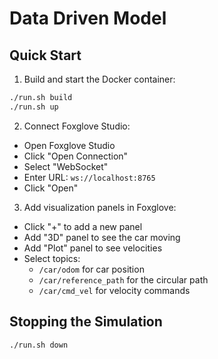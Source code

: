 # Data Driven Model

## Quick Start

1. Build and start the Docker container:
```bash
./run.sh build
./run.sh up
```

2. Connect Foxglove Studio:
- Open Foxglove Studio
- Click "Open Connection"
- Select "WebSocket"
- Enter URL: `ws://localhost:8765`
- Click "Open"

3. Add visualization panels in Foxglove:
- Click "+" to add a new panel
- Add "3D" panel to see the car moving
- Add "Plot" panel to see velocities
- Select topics:
  - `/car/odom` for car position
  - `/car/reference_path` for the circular path
  - `/car/cmd_vel` for velocity commands

## Stopping the Simulation

```bash
./run.sh down
``` 